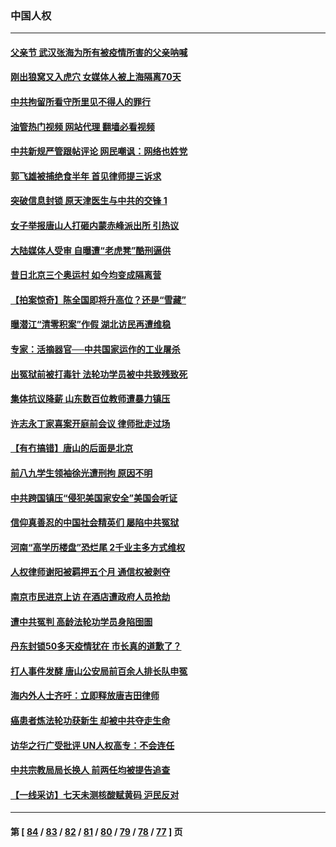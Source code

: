 ### 中国人权
---
#### [父亲节 武汉张海为所有被疫情所害的父亲呐喊](../../pages/ncid278/n13762770.md?06200445) 
#### [刚出狼窝又入虎穴 女媒体人被上海隔离70天](../../pages/ncid278/n13762308.md?06200445) 
#### [中共拘留所看守所里见不得人的罪行](../../pages/ncid278/n13761656.md?06200445) 
#### [油管热门视频 网站代理 翻墙必看视频](http://209.222.30.114:81/youtube.html?06200445)
#### [中共新规严管跟帖评论 网民嘲讽：网络也姓党](../../pages/ncid278/n13762276.md?06200445) 
#### [郭飞雄被捕绝食半年 首见律师提三诉求](../../pages/ncid278/n13762168.md?06200445) 
#### [突破信息封锁 原天津医生与中共的交锋 1](../../pages/ncid278/n13761113.md?06200445) 
#### [女子举报唐山人打砸内蒙赤峰派出所 引热议](../../pages/ncid278/n13762218.md?06200445) 
#### [大陆媒体人受审 自曝遭“老虎凳”酷刑逼供](../../pages/ncid278/n13762083.md?06200445) 
#### [昔日北京三个奥运村 如今均变成隔离营](../../pages/ncid278/n13761862.md?06200445) 
#### [【拍案惊奇】陈全国即将升高位？还是“雪藏”](../../pages/ncid278/n13761845.md?06200445) 
#### [曝潜江“清零积案”作假 湖北访民再遭维稳](../../pages/ncid278/n13761539.md?06200445) 
#### [专家：活摘器官──中共国家运作的工业屠杀](../../pages/ncid278/n13761178.md?06200445) 
#### [出冤狱前被打毒针 法轮功学员被中共致残致死](../../pages/ncid278/n13760892.md?06200445) 
#### [集体抗议降薪 山东数百位教师遭暴力镇压](../../pages/ncid278/n13760919.md?06200445) 
#### [许志永丁家喜案开庭前会议 律师批走过场](../../pages/ncid278/n13760890.md?06200445) 
#### [【有冇搞错】唐山的后面是北京](../../pages/ncid278/n13760394.md?06200445) 
#### [前八九学生领袖徐光遭刑拘 原因不明](../../pages/ncid278/n13760496.md?06200445) 
#### [中共跨国镇压“侵犯美国家安全”美国会听证](../../pages/ncid278/n13760406.md?06200445) 
#### [信仰真善忍的中国社会精英们 屡陷中共冤狱](../../pages/ncid278/n13760120.md?06200445) 
#### [河南“高学历楼盘”恐烂尾 2千业主多方式维权](../../pages/ncid278/n13760221.md?06200445) 
#### [人权律师谢阳被羁押五个月 通信权被剥夺](../../pages/ncid278/n13760220.md?06200445) 
#### [南京市民进京上访 在酒店遭政府人员抢劫](../../pages/ncid278/n13760041.md?06200445) 
#### [遭中共冤判 高龄法轮功学员身陷囹圄](../../pages/ncid278/n13759378.md?06200445) 
#### [丹东封锁50多天疫情犹在 市长真的道歉了？](../../pages/ncid278/n13759552.md?06200445) 
#### [打人事件发酵 唐山公安局前百余人排长队申冤](../../pages/ncid278/n13759336.md?06200445) 
#### [海内外人士齐吁：立即释放唐吉田律师](../../pages/ncid278/n13759126.md?06200445) 
#### [癌患者炼法轮功获新生 却被中共夺走生命](../../pages/ncid278/n13758724.md?06200445) 
#### [访华之行广受批评 UN人权高专：不会连任](../../pages/ncid278/n13758655.md?06200445) 
#### [中共宗教局局长换人 前两任均被提告追查](../../pages/ncid278/n13758592.md?06200445) 
#### [【一线采访】七天未测核酸赋黄码 沪民反对](../../pages/ncid278/n13758088.md?06200445) 

---
#### 第 [ [84](./84.md?06200445) / [83](./83.md?06200445) / [82](./82.md?06200445) / [81](./81.md?06200445) / [80](./80.md?06200445) / [79](./79.md?06200445) / [78](./78.md?06200445) / [77](./77.md?06200445) ] 页
